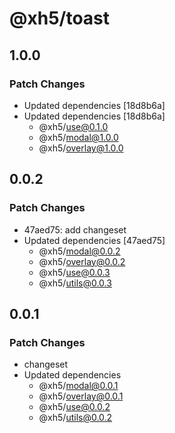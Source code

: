 # @xh5/toast

## 1.0.0

### Patch Changes

- Updated dependencies [18d8b6a]
- Updated dependencies [18d8b6a]
  - @xh5/use@0.1.0
  - @xh5/modal@1.0.0
  - @xh5/overlay@1.0.0

## 0.0.2

### Patch Changes

- 47aed75: add changeset
- Updated dependencies [47aed75]
  - @xh5/modal@0.0.2
  - @xh5/overlay@0.0.2
  - @xh5/use@0.0.3
  - @xh5/utils@0.0.3

## 0.0.1

### Patch Changes

- changeset
- Updated dependencies
  - @xh5/modal@0.0.1
  - @xh5/overlay@0.0.1
  - @xh5/use@0.0.2
  - @xh5/utils@0.0.2
